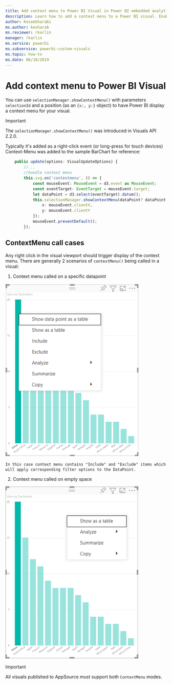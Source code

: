 ```yaml
---
title: Add context menu to Power BI Visual in Power BI embedded analytics for better embedded BI insights
description: Learn how to add a context menu to a Power BI visual. Enable better embedded BI insights using Power BI embedded analytics.
author: KesemSharabi
ms.author: kesharab
ms.reviewer: rkarlin
manager: rkarlin
ms.service: powerbi
ms.subservice: powerbi-custom-visuals
ms.topic: how-to
ms.date: 06/18/2019
---
```


# Add context menu to Power BI Visual

You can use `selectionManager.showContextMenu()` with parameters `selectionId` and a position (as an `{x:, y:}` object) to have Power BI display a context menu for your visual.

> [!IMPORTANT]
> The `selectionManager.showContextMenu()` was introduced in Visuals API 2.2.0.

Typically it's added as a right-click event (or long-press for touch devices)
Context-Menu was added to the sample BarChart for reference:

```typescript
    public update(options: VisualUpdateOptions) {
        //...
        //handle context menu
        this.svg.on('contextmenu', () => {
            const mouseEvent: MouseEvent = d3.event as MouseEvent;
            const eventTarget: EventTarget = mouseEvent.target;
            let dataPoint = d3.select(eventTarget).datum();
            this.selectionManager.showContextMenu(dataPoint? dataPoint.selectionId : {}, {
                x: mouseEvent.clientX,
                y: mouseEvent.clientY
            });
            mouseEvent.preventDefault();
        });
```


## ContextMenu call cases
Any right click in the visual viewport should trigger display of the context menu. 
There are generally 2 scenarios of `contextMenu()` being called in a visual:

1) Context menu called on a specific datapoint

![Context menu called on datapoint](media/context-menu/datapoint-context-menu-in-barchart.png)

    In this case context menu contains "Include" and "Exclude" items which will apply corresponding filter options to the DataPoint.

2) Context menu called on empty space

![Context menu called on datapoint](media/context-menu/context-menu-called-on-empty-space-in-barchart.png)


> [!IMPORTANT]
> All visuals published to AppSource must support both `ContextMenu` modes.